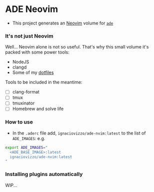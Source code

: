 # ADE Neovim

- This project generates an [Neovim](https://neovim.io/) volume for [`ade`](https://gitlab.com/ApexAI/ade-cli)

### It's not just Neovim

Well... Neovim alone is not so useful. That's why this small volume it's packed with some power tools:

- NodeJS
- clangd
- Some of my [dotfiles](https://github.com/nachovizzo/dotfiles.git)

Tools to be included in the meantime:

- [ ] clang-format
- [ ] tmux
- [ ] tmuxinator
- [ ] Homebrew and solve life

### How to use

- In the `.aderc` file add, `ignaciovizzo/ade-nvim:latest` to the list of `ADE_IMAGES`: e.g.

```sh
export ADE_IMAGES="
  <ADE_BASE_IMAGE>:latest
  ignaciovizzo/ade-nvim:latest
"
```

### Installing plugins automatically

WIP...
